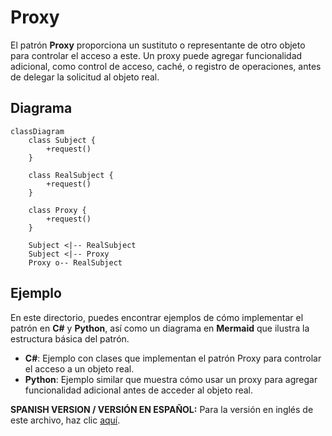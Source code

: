 
# Proxy

El patrón **Proxy** proporciona un sustituto o representante de otro objeto para controlar el acceso a este. Un proxy puede agregar funcionalidad adicional, como control de acceso, caché, o registro de operaciones, antes de delegar la solicitud al objeto real.

## Diagrama

```mermaid
classDiagram
    class Subject {
        +request()
    }

    class RealSubject {
        +request()
    }

    class Proxy {
        +request()
    }

    Subject <|-- RealSubject
    Subject <|-- Proxy
    Proxy o-- RealSubject
```

## Ejemplo

En este directorio, puedes encontrar ejemplos de cómo implementar el patrón en **C#** y **Python**, así como un diagrama en **Mermaid** que ilustra la estructura básica del patrón.

- **C#**: Ejemplo con clases que implementan el patrón Proxy para controlar el acceso a un objeto real.
- **Python**: Ejemplo similar que muestra cómo usar un proxy para agregar funcionalidad adicional antes de acceder al objeto real.

**SPANISH VERSION / VERSIÓN EN ESPAÑOL:** Para la versión en inglés de este archivo, haz clic [aquí](README.md).
